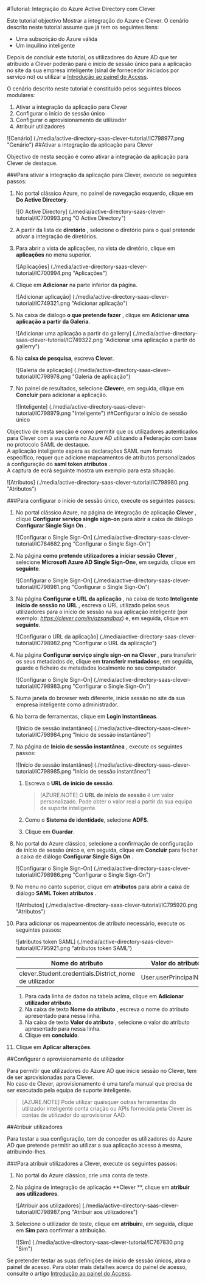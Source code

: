 <properties 
    pageTitle="Tutorial: Integração do Azure Active Directory com Clever | Microsoft Azure" 
    description="Saiba como utilizar Clever com o Azure Active Directory para permitir o início de sessão único, aprovisionamento automatizado e mais!" 
    services="active-directory" 
    authors="jeevansd"  
    documentationCenter="na" 
    manager="femila"/>
<tags 
    ms.service="active-directory" 
    ms.devlang="na" 
    ms.topic="article" 
    ms.tgt_pltfrm="na" 
    ms.workload="identity" 
    ms.date="09/29/2016" 
    ms.author="jeedes" />

#<a name="tutorial-azure-active-directory-integration-with-clever"></a>Tutorial: Integração do Azure Active Directory com Clever

Este tutorial objectivo Mostrar a integração do Azure e Clever. O cenário descrito neste tutorial assume que já tem os seguintes itens:

-   Uma subscrição do Azure válida
-   Um inquilino inteligente

Depois de concluir este tutorial, os utilizadores do Azure AD que ter atribuído a Clever poderão para o início de sessão único para a aplicação no site da sua empresa inteligente (sinal de fornecedor iniciados por serviço no) ou utilizar a [Introdução ao painel do Access](active-directory-saas-access-panel-introduction.md).

O cenário descrito neste tutorial é constituído pelos seguintes blocos modulares:

1.  Ativar a integração da aplicação para Clever
2.  Configurar o início de sessão único
3.  Configurar o aprovisionamento de utilizador
4.  Atribuir utilizadores

![Cenário] (./media/active-directory-saas-clever-tutorial/IC798977.png "Cenário")
##<a name="enabling-the-application-integration-for-clever"></a>Ativar a integração da aplicação para Clever

Objectivo de nesta secção é como ativar a integração da aplicação para Clever de destaque.

###<a name="to-enable-the-application-integration-for-clever-perform-the-following-steps"></a>Para ativar a integração da aplicação para Clever, execute os seguintes passos:

1.  No portal clássico Azure, no painel de navegação esquerdo, clique em **Do Active Directory**.

    ![O Active Directory] (./media/active-directory-saas-clever-tutorial/IC700993.png "O Active Directory")

2.  A partir da lista de **diretório** , selecione o diretório para o qual pretende ativar a integração de diretórios.

3.  Para abrir a vista de aplicações, na vista de diretório, clique em **aplicações** no menu superior.

    ![Aplicações] (./media/active-directory-saas-clever-tutorial/IC700994.png "Aplicações")

4.  Clique em **Adicionar** na parte inferior da página.

    ![Adicionar aplicação] (./media/active-directory-saas-clever-tutorial/IC749321.png "Adicionar aplicação")

5.  Na caixa de diálogo **o que pretende fazer** , clique em **Adicionar uma aplicação a partir da Galeria**.

    ![Adicionar uma aplicação a partir do gallerry] (./media/active-directory-saas-clever-tutorial/IC749322.png "Adicionar uma aplicação a partir do gallerry")

6.  Na **caixa de pesquisa**, escreva **Clever**.

    ![Galeria de aplicação] (./media/active-directory-saas-clever-tutorial/IC798978.png "Galeria de aplicação")

7.  No painel de resultados, selecione **Clever**e, em seguida, clique em **Concluir** para adicionar a aplicação.

    ![Inteligente] (./media/active-directory-saas-clever-tutorial/IC798979.png "Inteligente")
##<a name="configuring-single-sign-on"></a>Configurar o início de sessão único

Objectivo de nesta secção é como permitir que os utilizadores autenticados para Clever com a sua conta no Azure AD utilizando a Federação com base no protocolo SAML de destaque.  
A aplicação inteligente espera as declarações SAML num formato específico, requer que adicione mapeamentos de atributos personalizados à configuração do **saml token atributos** .  
A captura de ecrã seguinte mostra um exemplo para esta situação.

![Atributos] (./media/active-directory-saas-clever-tutorial/IC798980.png "Atributos")

###<a name="to-configure-single-sign-on-perform-the-following-steps"></a>Para configurar o início de sessão único, execute os seguintes passos:

1.  No portal clássico Azure, na página de integração de aplicação **Clever** , clique **Configurar serviço single sign-on** para abrir a caixa de diálogo **Configurar Single Sign On** .

    ![Configurar o Single Sign-On] (./media/active-directory-saas-clever-tutorial/IC784682.png "Configurar o Single Sign-On")

2.  Na página **como pretende utilizadores a iniciar sessão Clever** , selecione **Microsoft Azure AD Single Sign-On**e, em seguida, clique em **seguinte**.

    ![Configurar o Single Sign-On] (./media/active-directory-saas-clever-tutorial/IC798981.png "Configurar o Single Sign-On")

3.  Na página **Configurar o URL da aplicação** , na caixa de texto **Inteligente início de sessão no URL** , escreva o URL utilizado pelos seus utilizadores para o início de sessão na sua aplicação inteligente (por exemplo: *https://clever.com/in/azsandbox*) e, em seguida, clique em **seguinte**.

    ![Configurar o URL da aplicação] (./media/active-directory-saas-clever-tutorial/IC798982.png "Configurar o URL da aplicação")

4.  Na página **Configurar serviço single sign-on na Clever** , para transferir os seus metadados de, clique em **transferir metadados**e, em seguida, guarde o ficheiro de metadados localmente no seu computador.

    ![Configurar o Single Sign-On] (./media/active-directory-saas-clever-tutorial/IC798983.png "Configurar o Single Sign-On")

5.  Numa janela do browser web diferente, inicie sessão no site da sua empresa inteligente como administrador.

6.  Na barra de ferramentas, clique em **Login instantâneas**.

    ![Início de sessão instantâneo] (./media/active-directory-saas-clever-tutorial/IC798984.png "Início de sessão instantâneo")

7.  Na página de **Início de sessão instantânea** , execute os seguintes passos:

    ![Início de sessão instantâneo] (./media/active-directory-saas-clever-tutorial/IC798985.png "Início de sessão instantâneo")

    1.  Escreva o **URL de início de sessão**.  

        >[AZURE.NOTE] O **URL de início de sessão** é um valor personalizado.
Pode obter o valor real a partir da sua equipa de suporte inteligente.

    2.  Como o **Sistema de identidade**, selecione **ADFS**.
    3.  Clique em **Guardar**.

8.  No portal do Azure clássico, selecione a confirmação de configuração de início de sessão único e, em seguida, clique em **Concluir** para fechar a caixa de diálogo **Configurar Single Sign On** .

    ![Configurar o Single Sign-On] (./media/active-directory-saas-clever-tutorial/IC798986.png "Configurar o Single Sign-On")

9.  No menu no canto superior, clique em **atributos** para abrir a caixa de diálogo **SAML Token atributos** .

    ![Atributos] (./media/active-directory-saas-clever-tutorial/IC795920.png "Atributos")

10. Para adicionar os mapeamentos de atributo necessário, execute os seguintes passos:

    ![atributos token SAML] (./media/active-directory-saas-clever-tutorial/IC795921.png "atributos token SAML")

  	|Nome do atributo|Valor do atributo|
  	|---|---|
  	|clever.Student.credentials.District\_nome de utilizador|User.userPrincipalName|

    1.  Para cada linha de dados na tabela acima, clique em **Adicionar utilizador atributo**.
    2.  Na caixa de texto **Nome do atributo** , escreva o nome do atributo apresentado para nessa linha.
    3.  Na caixa de texto **Valor do atributo** , selecione o valor do atributo apresentado para nessa linha.
    4.  Clique em **concluído**.

11. Clique em **Aplicar alterações**.

##<a name="configuring-user-provisioning"></a>Configurar o aprovisionamento de utilizador

Para permitir que utilizadores do Azure AD que inicie sessão no Clever, tem de ser aprovisionadas para Clever.  
No caso de Clever, aprovisionamento é uma tarefa manual que precisa de ser executado pela equipa de suporte inteligente.

>[AZURE.NOTE] Pode utilizar quaisquer outras ferramentas do utilizador inteligente conta criação ou APIs fornecida pela Clever às contas de utilizador do aprovisionar AAD.

##<a name="assigning-users"></a>Atribuir utilizadores

Para testar a sua configuração, tem de conceder os utilizadores do Azure AD que pretende permitir ao utilizar a sua aplicação acesso à mesma, atribuindo-lhes.

###<a name="to-assign-users-to-clever-perform-the-following-steps"></a>Para atribuir utilizadores a Clever, execute os seguintes passos:

1.  No portal do Azure clássico, crie uma conta de teste.

2.  Na página de integração de aplicação **Clever **, clique em **atribuir aos utilizadores**.

    ![Atribuir aos utilizadores] (./media/active-directory-saas-clever-tutorial/IC798987.png "Atribuir aos utilizadores")

3.  Selecione o utilizador de teste, clique em **atribuir**e, em seguida, clique em **Sim** para confirmar a atribuição.

    ![Sim] (./media/active-directory-saas-clever-tutorial/IC767830.png "Sim")

Se pretender testar as suas definições de início de sessão únicos, abra o painel de acesso. Para obter mais detalhes acerca do painel de acesso, consulte o artigo [Introdução ao painel do Access](active-directory-saas-access-panel-introduction.md).
